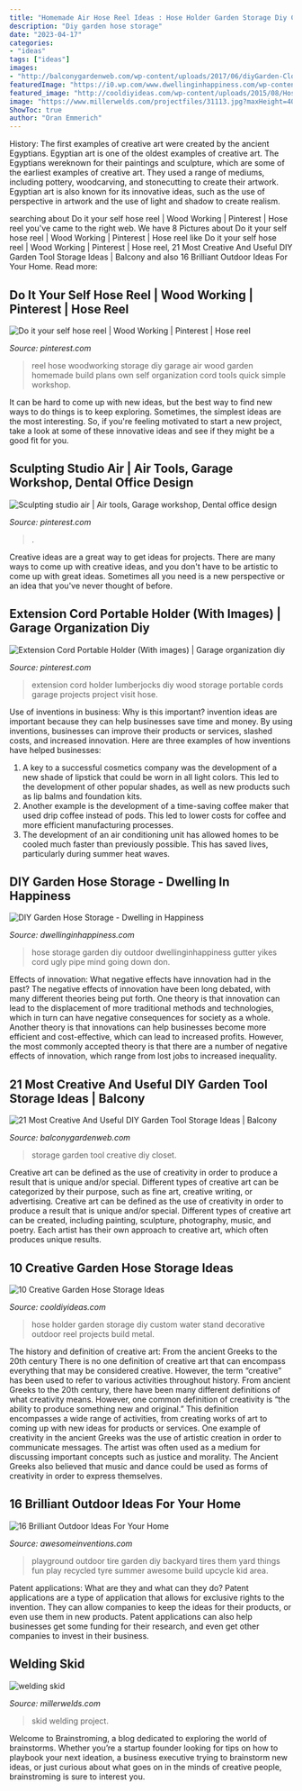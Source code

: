 ```yaml
---
title: "Homemade Air Hose Reel Ideas : Hose Holder Garden Storage Diy Custom Water Stand Decorative Outdoor Reel Projects Build Metal"
description: "Diy garden hose storage"
date: "2023-04-17"
categories:
- "ideas"
tags: ["ideas"]
images:
- "http://balconygardenweb.com/wp-content/uploads/2017/06/diyGarden-Closet-Storage-Project.jpg"
featuredImage: "https://i0.wp.com/www.dwellinginhappiness.com/wp-content/uploads/2015/05/Garden-hose-storage-sideview.jpg"
featured_image: "http://cooldiyideas.com/wp-content/uploads/2015/08/Hose-Holder-with-a-Custom-Look.jpg"
image: "https://www.millerwelds.com/projectfiles/31113.jpg?maxHeight=400"
ShowToc: true
author: "Oran Emmerich"
---
```



History: The first examples of creative art were created by the ancient Egyptians.
Egyptian art is one of the oldest examples of creative art. The Egyptians wereknown for their paintings and sculpture, which are some of the earliest examples of creative art. They used a range of mediums, including pottery, woodcarving, and stonecutting to create their artwork. Egyptian art is also known for its innovative ideas, such as the use of perspective in artwork and the use of light and shadow to create realism.

	

		
searching about Do it your self hose reel | Wood Working | Pinterest | Hose reel you've came to the right web. We have 8 Pictures about Do it your self hose reel | Wood Working | Pinterest | Hose reel like Do it your self hose reel | Wood Working | Pinterest | Hose reel, 21 Most Creative And Useful DIY Garden Tool Storage Ideas | Balcony and also 16 Brilliant Outdoor Ideas For Your Home. Read more:
		
    
## Do It Your Self Hose Reel | Wood Working | Pinterest | Hose Reel

<img loading=lazy src="https://s-media-cache-ak0.pinimg.com/originals/9b/ef/20/9bef2057266bcf944a0f4dc70f6bee81.jpg" onerror="this.onerror=null;this.src='https://tse4.mm.bing.net/th?id=OIP.-vBkRck5VZYs6nWCCdtqZgHaHJ&amp;pid=15.1';" alt="Do it your self hose reel | Wood Working | Pinterest | Hose reel">

_Source: pinterest.com_

>reel hose woodworking storage diy garage air wood garden homemade build plans own self organization cord tools quick simple workshop. 

	

It can be hard to come up with new ideas, but the best way to find new ways to do things is to keep exploring. Sometimes, the simplest ideas are the most interesting. So, if you're feeling motivated to start a new project, take a look at some of these innovative ideas and see if they might be a good fit for you.

    
## Sculpting Studio Air | Air Tools, Garage Workshop, Dental Office Design

<img loading=lazy src="https://i.pinimg.com/originals/57/e2/af/57e2af1149331aa4eedc191fe6c40fa5.jpg" onerror="this.onerror=null;this.src='https://tse1.mm.bing.net/th?id=OIP.cHFio3BOzZc4CtPk29f1MgHaJ4&amp;pid=15.1';" alt="Sculpting studio air | Air tools, Garage workshop, Dental office design">

_Source: pinterest.com_

>. 

	

Creative ideas are a great way to get ideas for projects. There are many ways to come up with creative ideas, and you don't have to be artistic to come up with great ideas. Sometimes all you need is a new perspective or an idea that you've never thought of before.

    
## Extension Cord Portable Holder (With Images) | Garage Organization Diy

<img loading=lazy src="https://i.pinimg.com/736x/37/f0/5d/37f05d8f04a8373726378aac9759dd4b--extension-cords-wood-working.jpg" onerror="this.onerror=null;this.src='https://tse3.mm.bing.net/th?id=OIP.hQi8pa5R-gbWwjbM9m68BwAAAA&amp;pid=15.1';" alt="Extension Cord Portable Holder (With images) | Garage organization diy">

_Source: pinterest.com_

>extension cord holder lumberjocks diy wood storage portable cords garage projects project visit hose. 

	

Use of inventions in business: Why is this important?
invention ideas are important because they can help businesses save time and money. By using inventions, businesses can improve their products or services, slashed costs, and increased innovation. Here are three examples of how inventions have helped businesses: 
1. A key to a successful cosmetics company was the development of a new shade of lipstick that could be worn in all light colors. This led to the development of other popular shades, as well as new products such as lip balms and foundation kits. 
2. Another example is the development of a time-saving coffee maker that used drip coffee instead of pods. This led to lower costs for coffee and more efficient manufacturing processes.
3. The development of an air conditioning unit has allowed homes to be cooled much faster than previously possible. This has saved lives, particularly during summer heat waves.

    
## DIY Garden Hose Storage - Dwelling In Happiness

<img loading=lazy src="https://i0.wp.com/www.dwellinginhappiness.com/wp-content/uploads/2015/05/Garden-hose-storage-sideview.jpg" onerror="this.onerror=null;this.src='https://tse3.mm.bing.net/th?id=OIP.16maMOdC4Hauj7qvGA8CuAHaLJ&amp;pid=15.1';" alt="DIY Garden Hose Storage - Dwelling in Happiness">

_Source: dwellinginhappiness.com_

>hose storage garden diy outdoor dwellinginhappiness gutter yikes cord ugly pipe mind going down don. 

	

Effects of innovation: What negative effects have innovation had in the past?
The negative effects of innovation have been long debated, with many different theories being put forth. One theory is that innovation can lead to the displacement of more traditional methods and technologies, which in turn can have negative consequences for society as a whole. Another theory is that innovations can help businesses become more efficient and cost-effective, which can lead to increased profits. However, the most commonly accepted theory is that there are a number of negative effects of innovation, which range from lost jobs to increased inequality.

    
## 21 Most Creative And Useful DIY Garden Tool Storage Ideas | Balcony

<img loading=lazy src="http://balconygardenweb.com/wp-content/uploads/2017/06/diyGarden-Closet-Storage-Project.jpg" onerror="this.onerror=null;this.src='https://tse1.mm.bing.net/th?id=OIP.HTgb8GKcVqEPD568Ilh5UgHaHa&amp;pid=15.1';" alt="21 Most Creative And Useful DIY Garden Tool Storage Ideas | Balcony">

_Source: balconygardenweb.com_

>storage garden tool creative diy closet. 

	

Creative art can be defined as the use of creativity in order to produce a result that is unique and/or special. Different types of creative art can be categorized by their purpose, such as fine art, creative writing, or advertising.
Creative art can be defined as the use of creativity in order to produce a result that is unique and/or special. Different types of creative art can be created, including painting, sculpture, photography, music, and poetry. Each artist has their own approach to creative art, which often produces unique results.

    
## 10 Creative Garden Hose Storage Ideas

<img loading=lazy src="http://cooldiyideas.com/wp-content/uploads/2015/08/Hose-Holder-with-a-Custom-Look.jpg" onerror="this.onerror=null;this.src='https://tse1.mm.bing.net/th?id=OIP.xGdZJVjOk13VKaelry7I0wHaM9&amp;pid=15.1';" alt="10 Creative Garden Hose Storage Ideas">

_Source: cooldiyideas.com_

>hose holder garden storage diy custom water stand decorative outdoor reel projects build metal. 

	

The history and definition of creative art: From the ancient Greeks to the 20th century
There is no one definition of creative art that can encompass everything that may be considered creative. However, the term “creative” has been used to refer to various activities throughout history. From ancient Greeks to the 20th century, there have been many different definitions of what creativity means. However, one common definition of creativity is “the ability to produce something new and original.” This definition encompasses a wide range of activities, from creating works of art to coming up with new ideas for products or services.
One example of creativity in the ancient Greeks was the use of artistic creation in order to communicate messages. The artist was often used as a medium for discussing important concepts such as justice and morality. The Ancient Greeks also believed that music and dance could be used as forms of creativity in order to express themselves.

    
## 16 Brilliant Outdoor Ideas For Your Home

<img loading=lazy src="http://www.awesomeinventions.com/wp-content/uploads/2014/10/tire-playground.jpg" onerror="this.onerror=null;this.src='https://tse4.mm.bing.net/th?id=OIP.i3ados2CWncu8zfSQDA55QHaJ7&amp;pid=15.1';" alt="16 Brilliant Outdoor Ideas For Your Home">

_Source: awesomeinventions.com_

>playground outdoor tire garden diy backyard tires them yard things fun play recycled tyre summer awesome build upcycle kid area. 

	

Patent applications: What are they and what can they do?
Patent applications are a type of application that allows for exclusive rights to the invention. They can allow companies to keep the ideas for their products, or even use them in new products. Patent applications can also help businesses get some funding for their research, and even get other companies to invest in their business.

    
## Welding Skid

<img loading=lazy src="https://www.millerwelds.com/projectfiles/31113.jpg?maxHeight=400" onerror="this.onerror=null;this.src='https://tse1.mm.bing.net/th?id=OIP.wpSWkMfN7Ou56N0w84JVBgHaEK&amp;pid=15.1';" alt="welding skid">

_Source: millerwelds.com_

>skid welding project. 

	

Welcome to Brainstroming, a blog dedicated to exploring the world of brainstorms. Whether you’re a startup founder looking for tips on how to playbook your next ideation, a business executive trying to brainstorm new ideas, or just curious about what goes on in the minds of creative people, brainstroming is sure to interest you.

